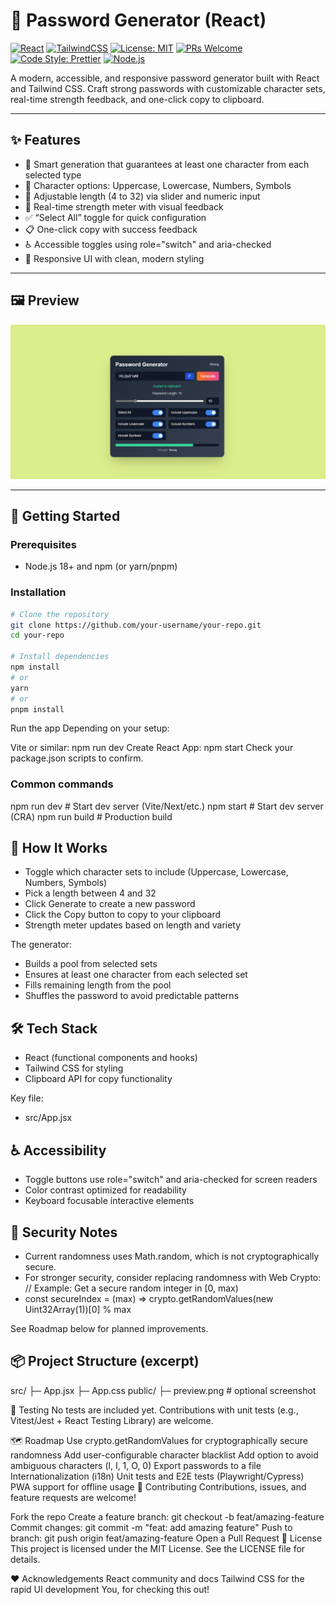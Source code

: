 # 🔐 Password Generator (React)

[![React](https://img.shields.io/badge/React-18+-61DAFB?logo=react&logoColor=white)](https://react.dev/)
[![TailwindCSS](https://img.shields.io/badge/Tailwind%20CSS-3.x-06B6D4?logo=tailwindcss&logoColor=white)](https://tailwindcss.com/)
[![License: MIT](https://img.shields.io/badge/License-MIT-2ea44f)](#-license)
[![PRs Welcome](https://img.shields.io/badge/PRs-welcome-brightgreen.svg)](#-contributing)
[![Code Style: Prettier](https://img.shields.io/badge/code_style-prettier-ff69b4.svg?logo=prettier&logoColor=white)](https://prettier.io/)
[![Node.js](https://img.shields.io/badge/Node.js-18+-339933?logo=node.js&logoColor=white)](https://nodejs.org/)

A modern, accessible, and responsive password generator built with React and Tailwind CSS. Craft strong passwords with customizable character sets, real-time strength feedback, and one-click copy to clipboard.

---

## ✨ Features

- 🎯 Smart generation that guarantees at least one character from each selected type
- 🔡 Character options: Uppercase, Lowercase, Numbers, Symbols
- 📏 Adjustable length (4 to 32) via slider and numeric input
- 🧠 Real-time strength meter with visual feedback
- ✅ “Select All” toggle for quick configuration
- 📋 One-click copy with success feedback
- ♿ Accessible toggles using role="switch" and aria-checked
- 📱 Responsive UI with clean, modern styling

---

## 🖼️ Preview

![App Preview](https://github.com/TechFlies/Password-Generator-React/blob/9c5b3d8588694aebcb8764aeb963a83a6f0d5366/Screenshot%202025-10-18%20010830_edited.png)

---

## 🚀 Getting Started

### Prerequisites
- Node.js 18+ and npm (or yarn/pnpm)

### Installation

```bash
# Clone the repository
git clone https://github.com/your-username/your-repo.git
cd your-repo

# Install dependencies
npm install
# or
yarn
# or
pnpm install
```

Run the app
Depending on your setup:

Vite or similar: npm run dev
Create React App: npm start
Check your package.json scripts to confirm.

### Common commands
npm run dev   # Start dev server (Vite/Next/etc.)
npm start     # Start dev server (CRA)
npm run build # Production build


## 🧩 How It Works

- Toggle which character sets to include (Uppercase, Lowercase, Numbers, Symbols)
- Pick a length between 4 and 32
- Click Generate to create a new password
- Click the Copy button to copy to your clipboard
- Strength meter updates based on length and variety

The generator:

- Builds a pool from selected sets
- Ensures at least one character from each selected set
- Fills remaining length from the pool
- Shuffles the password to avoid predictable patterns
  
## 🛠️ Tech Stack
- React (functional components and hooks)
- Tailwind CSS for styling
- Clipboard API for copy functionality
  
Key file:

- src/App.jsx
  
## ♿ Accessibility

- Toggle buttons use role="switch" and aria-checked for screen readers
- Color contrast optimized for readability
- Keyboard focusable interactive elements
  
## 🔐 Security Notes

- Current randomness uses Math.random, which is not cryptographically secure.
- For stronger security, consider replacing randomness with Web Crypto:
// Example: Get a secure random integer in [0, max)
- const secureIndex = (max) => crypto.getRandomValues(new Uint32Array(1))[0] % max

See Roadmap below for planned improvements.

## 📦 Project Structure (excerpt)

src/
├─ App.jsx
├─ App.css
public/
├─ preview.png   # optional screenshot


🧪 Testing
No tests are included yet. Contributions with unit tests (e.g., Vitest/Jest + React Testing Library) are welcome.

🗺️ Roadmap
Use crypto.getRandomValues for cryptographically secure randomness
Add user-configurable character blacklist
Add option to avoid ambiguous characters (l, I, 1, O, 0)
Export passwords to a file
Internationalization (i18n)
Unit tests and E2E tests (Playwright/Cypress)
PWA support for offline usage
🤝 Contributing
Contributions, issues, and feature requests are welcome!

Fork the repo
Create a feature branch: git checkout -b feat/amazing-feature
Commit changes: git commit -m "feat: add amazing feature"
Push to branch: git push origin feat/amazing-feature
Open a Pull Request
📄 License
This project is licensed under the MIT License. See the LICENSE file for details.

❤️ Acknowledgements
React community and docs
Tailwind CSS for the rapid UI development
You, for checking this out!
